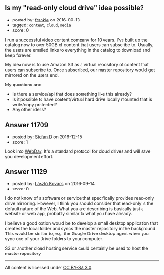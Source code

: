 ## Is my "read-only cloud drive" idea possible?

- posted by: [frankie](https://stackexchange.com/users/1480988/frankie) on 2016-09-13
- tagged: `content`, `cloud`, `media`
- score: 0

I run a successful video content company for 10 years. I've built up the catalog now to over 50GB of content that users can subscribe to. Usually, the users are emailed links to everything in the catalog to download and keep forever.

My idea now is to use Amazon S3 as a virtual repository of content that users can subscribe to. Once subscribed, our master repository would get mirrored on the users end.

My questions are:

* Is there a service/api that does something like this already?
* Is it possible to have content/virtual hard drive locally mounted that is write/copy protected?
* Any other ideas? 


## Answer 11709

- posted by: [Stefan D](https://stackexchange.com/users/1533420/stefan-d) on 2016-12-15
- score: 1

<p>Look into <a href="http://www.webdav.org/" rel="nofollow noreferrer">WebDav</a>. It's a standard protocol for cloud drives and will save you development effort.</p>



## Answer 11129

- posted by: [László Kovács](https://stackexchange.com/users/9064103/l-szl-kov-cs) on 2016-09-14
- score: 0

I do not know of a software or service that specifically provides read-only drive mirroring. However, I think you should consider that read-only is the default nature of the Web. What you are describing is basically just a website or web app, probably similar to what you have already. 

I believe a good option would be to develop a small desktop application that creates the local folder and syncs the master repository in the background. This would be similar to, e.g. the Google Drive desktop agent when you sync one of your Drive folders to your computer.

S3 or another cloud hosting service could certainly be used to host the master repository.



---

All content is licensed under [CC BY-SA 3.0](https://creativecommons.org/licenses/by-sa/3.0/).
